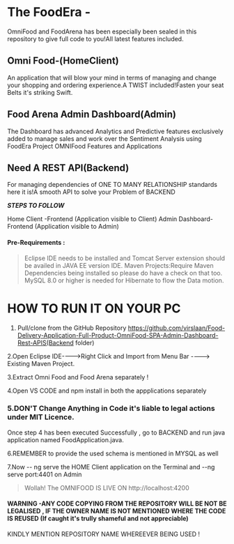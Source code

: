 # The FoodEra -
OmniFood and FoodArena has been especially been sealed in this repository to give full code to you!All latest features included.

## Omni Food-(HomeClient)
An application that will blow your mind in terms of managing and change your shopping and ordering experience.A TWIST included!Fasten your seat Belts it's striking Swift.

## Food Arena Admin Dashboard(Admin)
The Dashboard has advanced Analytics and Predictive features exclusively added to manage sales and work over the Sentiment Analysis using FoodEra Project OMNIFood Features and Applications

## Need A REST API(Backend) 
For managing dependencies of ONE TO MANY RELATIONSHIP standards here it is!A smooth API to solve your Problem of BACKEND

***STEPS TO FOLLOW***

Home Client -Frontend (Application visible to Client)
Admin Dashboard- Frontend (Application visible to Admin)

#### Pre-Requirements :

>Eclipse IDE needs to be installed and Tomcat Server extension should be availed in JAVA EE version IDE.
>Maven Projects:Require Maven Dependencies being installed so please do have a check on that too.
>MySQL 8.0 or higher is needed for Hibernate to flow the Data motion.
 
# HOW TO RUN IT ON YOUR PC # 

1. Pull/clone from the GitHub Repository https://github.com/virslaan/Food-Delivery-Application-Full-Product-OmniFood-SPA-Admin-Dashboard-Rest-APIS(Backend folder)

2.Open Eclipse IDE---->Right Click and Import from Menu Bar ----> Existing Maven Project.

3.Extract Omni Food and Food Arena separately !

4.Open VS CODE and npm install in both the appplications separately

### 5.DON'T Change Anything in Code it's liable to legal actions under MIT Licence.

Once step 4 has been executed Successfully , go to BACKEND and run java application named FoodApplication.java.

6.REMEMBER to provide the used schema is mentioned in MYSQL as well

7.Now -- ng serve the HOME Client application on the Terminal and --ng serve port:4401 on Admin

>Wollah! The OMNIFOOD IS LIVE ON http://localhost:4200

#### WARNING -ANY CODE COPYING FROM THE REPOSITORY WILL BE NOT BE LEGALISED , IF THE OWNER NAME IS NOT MENTIONED WHERE THE CODE IS REUSED (If caught it's trully shameful and not appreciable)
KINDLY MENTION REPOSITORY NAME WHEREEVER BEING USED !
